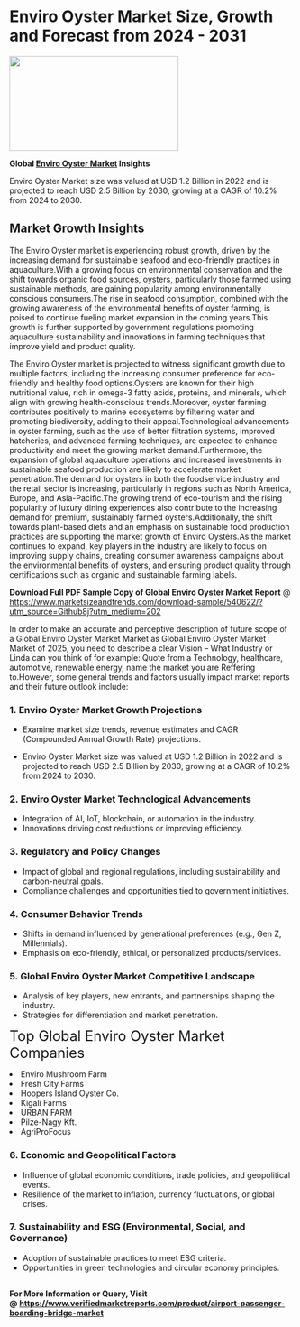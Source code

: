 <H1>Enviro Oyster Market Size, Growth and Forecast from 2024 - 2031</H1><img class="aligncenter size-medium wp-image-584254" src="https://thirdeyenews.in/wp-content/uploads/2024/09/Global-Market-Research-300x168.jpeg" alt="" width="300" height="168" /><p><strong>Global&nbsp;<a href="https://www.marketsizeandtrends.com/download-sample/540622/?utm_source=Github8j?utm_medium=202">Enviro Oyster Market</a> Insights</strong></p><p>Enviro Oyster Market size was valued at USD 1.2 Billion in 2022 and is projected to reach USD 2.5 Billion by 2030, growing at a CAGR of 10.2% from 2024 to 2030.</p><p><h2>Market Growth Insights</h2> <p>The Enviro Oyster market is experiencing robust growth, driven by the increasing demand for sustainable seafood and eco-friendly practices in aquaculture.With a growing focus on environmental conservation and the shift towards organic food sources, oysters, particularly those farmed using sustainable methods, are gaining popularity among environmentally conscious consumers.The rise in seafood consumption, combined with the growing awareness of the environmental benefits of oyster farming, is poised to continue fueling market expansion in the coming years.This growth is further supported by government regulations promoting aquaculture sustainability and innovations in farming techniques that improve yield and product quality.</p> <p>The Enviro Oyster market is projected to witness significant growth due to multiple factors, including the increasing consumer preference for eco-friendly and healthy food options.Oysters are known for their high nutritional value, rich in omega-3 fatty acids, proteins, and minerals, which align with growing health-conscious trends.Moreover, oyster farming contributes positively to marine ecosystems by filtering water and promoting biodiversity, adding to their appeal.Technological advancements in oyster farming, such as the use of better filtration systems, improved hatcheries, and advanced farming techniques, are expected to enhance productivity and meet the growing market demand.Furthermore, the expansion of global aquaculture operations and increased investments in sustainable seafood production are likely to accelerate market penetration.The demand for oysters in both the foodservice industry and the retail sector is increasing, particularly in regions such as North America, Europe, and Asia-Pacific.The growing trend of eco-tourism and the rising popularity of luxury dining experiences also contribute to the increasing demand for premium, sustainably farmed oysters.Additionally, the shift towards plant-based diets and an emphasis on sustainable food production practices are supporting the market growth of Enviro Oysters.As the market continues to expand, key players in the industry are likely to focus on improving supply chains, creating consumer awareness campaigns about the environmental benefits of oysters, and ensuring product quality through certifications such as organic and sustainable farming labels.</p> <p><span class=""><strong>Download Full PDF Sample Copy of Global Enviro Oyster Market Report</strong> @ <a href="https://www.marketsizeandtrends.com/download-sample/540622/?utm_source=Github8j?utm_medium=202" target="_blank">https://www.marketsizeandtrends.com/download-sample/540622/?utm_source=Github8j?utm_medium=202</a></span></p><p>In order to make an accurate and perceptive description of future scope of a Global&nbsp;Enviro Oyster Market Market as Global&nbsp;Enviro Oyster Market Market of 2025, you need to describe a clear Vision &ndash; What Industry or Linda can you think of for example: Quote from a Technology, healthcare, automotive, renewable energy, name the market you are Reffering to.However, some general trends and factors usually impact market reports and their future outlook include:</p><h3>1.&nbsp;<strong>Enviro Oyster Market Growth Projections</strong></h3><ul><li>Examine market size trends, revenue estimates and CAGR (Compounded Annual Growth Rate) projections.</li><li><p>Enviro Oyster Market size was valued at USD 1.2 Billion in 2022 and is projected to reach USD 2.5 Billion by 2030, growing at a CAGR of 10.2% from 2024 to 2030.</p></li></ul><h3>2.&nbsp;<strong>Enviro Oyster Market Technological Advancements</strong></h3><ul><li>Integration of AI, IoT, blockchain, or automation in the industry.</li><li>Innovations driving cost reductions or improving efficiency.</li></ul><h3>3.&nbsp;<strong>Regulatory and Policy Changes</strong></h3><ul><li>Impact of global and regional regulations, including sustainability and carbon-neutral goals.</li><li>Compliance challenges and opportunities tied to government initiatives.</li></ul><h3>4.&nbsp;<strong>Consumer Behavior Trends</strong></h3><ul><li>Shifts in demand influenced by generational preferences (e.g., Gen Z, Millennials).</li><li>Emphasis on eco-friendly, ethical, or personalized products/services.</li></ul><h3>5.&nbsp;<strong>Global Enviro Oyster Market Competitive Landscape</strong></h3><ul><li>Analysis of key players, new entrants, and partnerships shaping the industry.</li><li>Strategies for differentiation and market penetration.</li></ul><p data-pm-slice="1 1 []"><span style="color: inherit; font-family: inherit; font-size: 25px;">Top Global Enviro Oyster Market Companies</span></p><div class="" data-test-id=""><p><li>Enviro Mushroom Farm</li><li> Fresh City Farms</li><li> Hoopers Island Oyster Co.</li><li> Kigali Farms</li><li> URBAN FARM</li><li> Pilze-Nagy Kft.</li><li> AgriProFocus</li></p></div><h3>6.&nbsp;<strong>Economic and Geopolitical Factors</strong></h3><ul><li>Influence of global economic conditions, trade policies, and geopolitical events.</li><li>Resilience of the market to inflation, currency fluctuations, or global crises.</li></ul><h3>7.&nbsp;<strong>Sustainability and ESG (Environmental, Social, and Governance)</strong></h3><ul><li>Adoption of sustainable practices to meet ESG criteria.</li><li>Opportunities in green technologies and circular economy principles.</li></ul><h2><strong style="font-size: 14px;">For More Information or Query, Visit @&nbsp;</strong><a style="background-color: #ffffff; font-size: 14px;" href="https://www.marketsizeandtrends.com/report/enviro-oyster-market/" target="_blank">https://www.verifiedmarketreports.com/product/airport-passenger-boarding-bridge-market</a></h2>